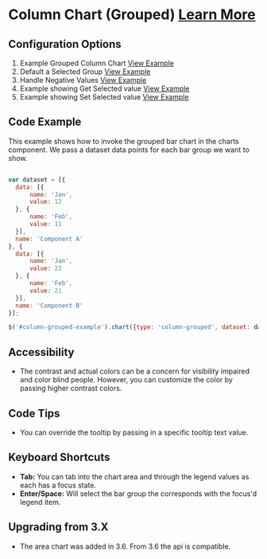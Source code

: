 
# Column Chart (Grouped)  [Learn More](#)

## Configuration Options

1. Example Grouped Column Chart [View Example]( ../components/column-grouped/example-index)
2. Default a Selected Group [View Example]( ../components/column-grouped/example-selected)
3. Handle Negative Values [View Example]( ../components/column-grouped/example-negative-value)
4. Example showing Get Selected value [View Example]( ../components/column-grouped/example-get-selected)
5. Example showing Set Selected value [View Example]( ../components/column-grouped/example-set-selected)

## Code Example

This example shows how to invoke the grouped bar chart in the charts component. We pass a dataset data points for each bar group we want to show.
```javascript

var dataset = [{
  data: [{
      name: 'Jan',
      value: 12
  }, {
      name: 'Feb',
      value: 11
  }],
  name: 'Component A'
}, {
  data: [{
      name: 'Jan',
      value: 22
  }, {
      name: 'Feb',
      value: 21
  }],
  name: 'Component B'
}];

$('#column-grouped-example').chart({type: 'column-grouped', dataset: dataset});


```

## Accessibility

- The contrast and actual colors can be a concern for visibility impaired and color blind people. However, you can customize the color by passing higher contrast colors.


## Code Tips

- You can override the tooltip by passing in a specific tooltip text value.


## Keyboard Shortcuts

-   **Tab:** You can tab into the chart area and through the legend values as each has a focus state.
-   **Enter/Space:** Will select the bar group the corresponds with the focus'd legend item.

## Upgrading from 3.X

-   The area chart was added in 3.6. From 3.6 the api is compatible.

